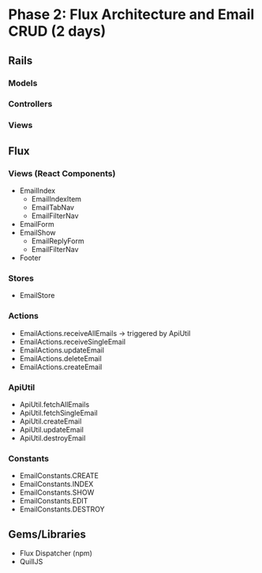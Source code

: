 # Phase 2: Flux Architecture and Email CRUD (2 days)

## Rails
### Models

### Controllers

### Views

## Flux
### Views (React Components)
* EmailIndex
  - EmailIndexItem
  - EmailTabNav
  - EmailFilterNav
* EmailForm
* EmailShow
  - EmailReplyForm 
  - EmailFilterNav
* Footer 

### Stores
* EmailStore

### Actions
* EmailActions.receiveAllEmails -> triggered by ApiUtil
* EmailActions.receiveSingleEmail
* EmailActions.updateEmail 
* EmailActions.deleteEmail
* EmailActions.createEmail

### ApiUtil
* ApiUtil.fetchAllEmails
* ApiUtil.fetchSingleEmail
* ApiUtil.createEmail
* ApiUtil.updateEmail
* ApiUtil.destroyEmail

### Constants 
* EmailConstants.CREATE
* EmailConstants.INDEX 
* EmailConstants.SHOW 
* EmailConstants.EDIT 
* EmailConstants.DESTROY

## Gems/Libraries
* Flux Dispatcher (npm)
* QuillJS
